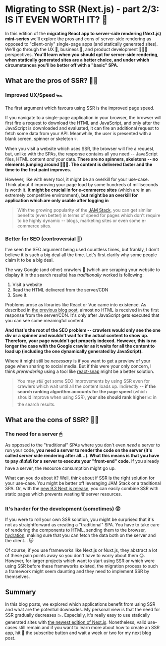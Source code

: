 
# Migrating to SSR (Next.js) - part 2/3: IS IT EVEN WORTH IT? 💎
In this edition of the **migrating React app to server-side rendering (Next.js) mini-series** we'll explore the pros and cons of server-side rendering as opposed to "client-only" single-page apps (and statically generated sites). We'll go through the UX 📱, business 🧳, and product development 👩🏿‍💻perspectives. **You'll learn when you should opt for server-side rendering, when statically generated sites are a better choice, and under which circumstances you'll be better off with a "basic" SPA.**

## What are the pros of SSR? 👍🏽
### Improved UX/Speed 🏎
The first argument which favours using SSR is the improved page speed. 

If you navigate to a single-page application in your browser, the browser will first fire a request to download the HTML and JavaScript, and only after the JavaScript is downloaded and evaluated, it can fire an additional request to fetch some data from your API. Meanwhile, the user is presented with a blank screen, spinner or skeleton 💀. 

When you visit a website which uses SSR, the browser will fire a request, but, unlike with the SPAs, the response contains all you need -- JavaScript files, HTML content *and* your data. **There are no spinners, skeletons -- no elements jumping around 🤸🏽‍♂️. The content is delivered faster and the time to the first paint improves.**

However, like with every tool, it might be an overkill for your use-case. Think about if improving your page load by some hundreds of milliseconds is worth it. **It might be crucial in for e-commerce sites** (which are in an extremely competitive environment), **but might be an overkill for application which are only usable after logging in**

> With the growing popularity of the [JAM Stack](https://jamstack.org/), you can get similar benefits (even better) in terms of speed for pages which don't require to be highly dynamic -- blogs, marketing sites or even some e-commerce sites.



### Better for SEO (controversial 🧐)
I've seen the SEO argument being used countless times, but frankly, I don't believe it is such a big deal all the time. Let's first clarify why some people claim it to be a big deal.

The way Google (and other) crawlers 🦎 (which are scraping your website to display it in the search results) has *traditionally* worked is following:
1) Visit a website
2) Read the HTML delivered from the server/CDN
3) Save it.

Problems arose as libraries like React or Vue came into existence. As described in [the previous blog post](https://dev.to/tomdohnal/migrating-to-ssr-next-js-part-1-3-what-is-ssr-and-how-it-differs-from-other-approaches-50fa), almost no HTML is received in the first response from the server/CDN. It's only after JavaScript gets executed that you can see some meaningful content.

 **And that's the root of the SEO problem -- crawlers would only see the one div or a spinner and wouldn't wait for the actual content to show up. Therefore, your page wouldn't get properly indexed. However, this is no longer the case with the Google crawler as it waits for all the content to load up (including the one dynamically generated by JavaScript).** 

Where it might still be *necessary* is if you want to get a preview of your page when sharing to social media. But if this were your only concern, I think *prerendering* using a tool like [react-snap](https://github.com/stereobooster/react-snap) might be a better solution.
> You may *still* get some SEO improvements by using SSR even for crawlers which wait until all the content loads up. Indirectly -- **if the search ranking algorithm accounts for the page speed** (which should improve when using SSR), **your site should rank higher 📈** in the search results.

## What are the cons of SSR? 👎🏻
### The need for a server 🖱
As opposed to the "traditional" SPAs where you don't even *need* a server to run your code, **you need a server to render the code on the server (it's called *server* side rendering after all...). What this means is that you have to pay 💰💰💰 for a server to execute your "front-end" code.** If you already have a server, the resource consumption might go up. 

What can you do about it? Well, think about if SSR is the right solution for your use-case. You might be better off leveraging JAM Stack or a traditional SPA. Or, with the [new 9.3 Next.js release](https://nextjs.org/blog/next-9-3), you can easily combine SSR with static pages which prevents wasting 🗑 server resources.

### It's harder for the development (sometimes) 😵
If you were to roll your own SSR solution, you might be surprised that it's not as straightforward as creating a "traditional" SPA. You have to take care of rendering the components to HTML, sending them to the browser, [hydration](https://reactjs.org/docs/react-dom.html#hydrate), making sure that you can fetch the data both on the server and the client... 😿

Of course, if you use frameworks like Next.js or Nuxt.js, they abstract a lot of these pain points away so you don't have to worry about them 😌. However, for larger projects which want to start using SSR or which were using SSR before these frameworks existed, the migration process to such a framework might seem daunting and they need to implement SSR by themselves. 

## Summary
In this blog posts, we explored which applications benefit from using SSR and what are the potential downsides. My personal view is that the need for SSR gradually decreases 📉. Especially, it's really easy to use statically generated sites with [the newest edition of Next.js](https://nextjs.org/blog/next-9-3). Nonetheless, valid use-cases still remain and if you want to learn more about how to create an SSR app, hit 🥊 the subscribe button and wait a week or two for my next blog post. 
<!--stackedit_data:
eyJoaXN0b3J5IjpbMTI3Mjc2MzgwNiwtMjA5MzgwNDUyMiwtMT
EyNjgwNDA4MiwtMTcxNzIyMTEzOSwzNjk4MjA4NTksMTI0NDM3
OTg2MCwtMTEwMzgzNzY3NSwtMTIzMzUzNDEzOSwxMzU3OTQ2Nj
Q5XX0=
-->